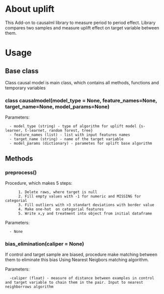 # About uplift
This Add-on to causalml library to measure period to period effect. Library compares two samples and measure uplift effect on target variable between them.

# Usage

## Base class
Class causal model is main class, which contains all methods, functions and temporary variables

### class causalmodel(model_type = None, feature_names=None, target_name=None, model_params=None)

Parameters:

      - model_type (string) - type of algorithm for uplift model {s-learner, t-learnet, random forest, tree}      
      - feature_names (list) - list with input features names       
      - target_name (string) - name of the target variable      
      - model_params (dictionary) - parametes for uplift base algorithm
      
      
      
## Methods

### preprocess()

Procedure, which makes 5 steps:

          1. Delete raws, where target is null
          2. Fill empty values with -1 for numeric and MISSING for categorial
          3. Fill outliers with >3 standart deviations with border value
          4. Make one-hot  on categorial features
          5. Write x,y and treatment into object from initial dataframe

Parameters:

      - None
      

### bias_elimination(caliper = None)

If control and target sample are biased, procedure make matching between them to eliminate this bias
Using Nearest Neigbors matching algorithm.

Parameters:

      -caliper (float) - measure of distance between examples in control and target variable to chain them in the pair. Input to nearest neighborrows algorithm
      

